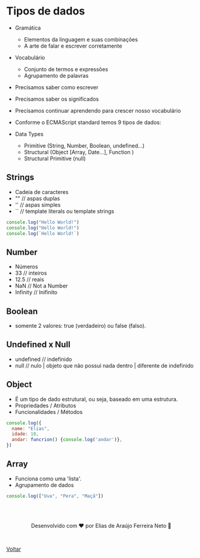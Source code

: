 # Tipos de dados

- Gramática

  - Elementos da linguagem e suas combinações
  - A arte de falar e escrever corretamente

- Vocabulário

  - Conjunto de termos e expressões
  - Agrupamento de palavras

- Precisamos saber como escrever
- Precisamos saber os significados
- Precisamos continuar aprendendo para crescer nosso vocabulário

- Conforme o ECMAScript standard temos 9 tipos de dados:

- Data Types

  - Primitive (String, Number, Boolean, undefined...)
  - Structural (Object [Array, Date...], Function )
  - Structural Primitive (null)

## Strings

- Cadeia de caracteres
- "" // aspas duplas
- '' // aspas simples
- `` // template literals ou template strings

```js
console.log("Hello World!")
console.log("Hello World!")
console.log(`Hello World!`)
```

## Number

- Números
- 33 // inteiros
- 12.5 // reais
- NaN // Not a Number
- Infinity // Inifinito

## Boolean

- somente 2 valores: true (verdadeiro) ou false (falso).

## Undefined x Null

- undefined // indefinido
- null // nulo | objeto que não possui nada dentro | diferente de indefinido

## Object

- É um tipo de dado estrutural, ou seja, baseado em uma estrutura.
- Propriedades / Atributos
- Funcionalidades / Métodos

```js
console.log({
  name: "Elias",
  idade: 18,
  andar: funcrion() {console.log('andar')},
})
```

## Array

- Funciona como uma 'lista'.
- Agrupamento de dados

```js
console.log(["Uva", "Pera", "Maçã"])
```

<br>
<br>

<p align="center"> Desenvolvido com ❤ por Elias de Araújo Ferreira Neto 👋 <p>

<br>

<a href="../README.md">Voltar</a>
